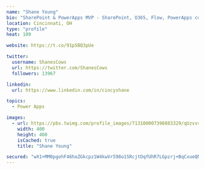 ```yaml
---
name: "Shane Young"
bio: "SharePoint & PowerApps MVP - SharePoint, O365, Flow, PowerApps consulting? @PowerApps911 | Pure Snark? You found it."
location: Cincinnati, OH
type: "profile"
heat: 109

website: https://t.co/91p5BQ3pUe

twitter:
  username: ShanesCows
  url: https://twitter.com/ShanesCows
  followers: 13967

linkedin:
  url: https://www.linkedin.com/in/cincyshane

topics:
  - Power Apps

images:
  - url: https://pbs.twimg.com/profile_images/713100007398883329/qUzvsvQ3_400x400.jpg
    width: 400
    height: 400
    isCached: true
    title: "Shane Young"

secured: "wX1+MM0pgohF46hoZGkcpz1W4kwVr598o1SRcjtDqfUhR7LGpzrj+BqCxueQNHKV7bQBo5PBBUtajPseGBPOr99YTArwi/93NwCWOSfDqOE0g7pquf/eOenSNB8hxVnKNBVweFJUw70ipp36XqYSP2kXBRkBqmD9m3Z5WMysZp+o10UtPnE87KU3UKcpB1NkVCVRtgE+wAvvpZgXhnhkK5nXu+agT4k8PPOvjmngtF/GINcqLl+WzdatieV8aLb/97rJ4hppkUglHcu6KfXIxMntZCKsS/fn6iQMNn9D7MUNmyvIf8ejt9phNkbmeqN+JiYODu8a5/NSHrJ8KHljrprqtXrIM3IUiivptPiPQw2VgxSL9V9tAopfHRtqr2oX4eHbeMVaFevWveNB7jjoKHE+ELdAK/3k6pK5VPM4/hA=;ok2qJvkiDGYx5MksSnHLzQ=="
---
```


